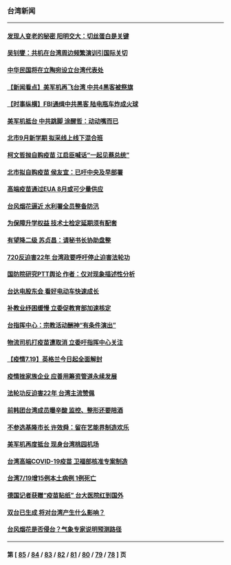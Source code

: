 ### 台湾新闻
---
#### [发现人变老的秘密 阳明交大：切丝蛋白是关键](../../pages/ncid1349361/n13101272.md) 
#### [吴钊燮：共机在台湾周边频繁演训引国际关切](../../pages/ncid1349361/n13100700.md) 
#### [中华民国将在立陶宛设立台湾代表处](../../pages/ncid1349361/n13100606.md) 
#### [【新闻看点】美军机再飞台湾 中共4黑客被祭旗](../../pages/ncid1349361/n13100116.md) 
#### [【时事纵横】FBI通缉中共黑客 陆电瓶车炸成火球](../../pages/ncid1349361/n13100143.md) 
#### [美军机抵台 中共跳脚 涂醒哲：动动嘴而已](../../pages/ncid1349361/n13099379.md) 
#### [北市9月新学期 拟采线上线下混合班](../../pages/ncid1349361/n13099542.md) 
#### [柯文哲抛自购疫苗 江启臣喊话“一起见蔡总统”](../../pages/ncid1349361/n13099544.md) 
#### [北市拟自购疫苗 侯友宜：已吁中央及早部署](../../pages/ncid1349361/n13099546.md) 
#### [高端疫苗通过EUA  8月或可少量供应](../../pages/ncid1349361/n13099487.md) 
#### [台风烟花逼近 水利署全员整备防汛](../../pages/ncid1349361/n13099493.md) 
#### [为保障升学权益 技术士检定延期须有配套](../../pages/ncid1349361/n13099495.md) 
#### [有望降二级 苏贞昌：请秘书长协助盘整](../../pages/ncid1349361/n13099484.md) 
#### [720反迫害22年 台湾政要呼吁停止迫害法轮功](../../pages/ncid1349361/n13099029.md) 
#### [国防院研究PTT舆论 作者：仅对现象描述性分析](../../pages/ncid1349361/n13099335.md) 
#### [台达电股东会 看好电动车快速成长](../../pages/ncid1349361/n13099337.md) 
#### [补教业纾困缓慢 立委促教育部加速核定](../../pages/ncid1349361/n13099342.md) 
#### [台指挥中心：宗教活动酬神“有条件演出”](../../pages/ncid1349361/n13099344.md) 
#### [物流司机打疫苗遭取消 立委吁指挥中心关注](../../pages/ncid1349361/n13099311.md) 
#### [【疫情7.19】英格兰今日起全面解封](../../pages/ncid1349361/n13098843.md) 
#### [疫情挫家族企业 应善用筹资管道永续发展](../../pages/ncid1349361/n13099159.md) 
#### [法轮功反迫害22年 台湾主流赞佩](../../pages/ncid1349361/n13097235.md) 
#### [前韩团台湾成员曝辛酸 监控、整形还要陪酒](../../pages/ncid1349361/n13098875.md) 
#### [不参选基隆市长 许效舜：留在艺能界制造欢乐](../../pages/ncid1349361/n13098772.md) 
#### [美军机再度抵台 现身台湾桃园机场](../../pages/ncid1349361/n13098779.md) 
#### [台湾高端COVID-19疫苗 卫福部核准专案制造](../../pages/ncid1349361/n13098621.md) 
#### [台湾7/19增15例本土病例 1例死亡](../../pages/ncid1349361/n13098609.md) 
#### [德国记者获赠“疫苗贴纸” 台大医院红到国外](../../pages/ncid1349361/n13096658.md) 
#### [双台已生成 将对台湾产生什么影响？](../../pages/ncid1349361/n13098247.md) 
#### [台风烟花是否侵台？气象专家说明预测路径](../../pages/ncid1349361/n13098151.md) 

---
#### 第 [ [85](./85.md) / [84](./84.md) / [83](./83.md) / [82](./82.md) / [81](./81.md) / [80](./80.md) / [79](./79.md) / [78](./78.md) ] 页
